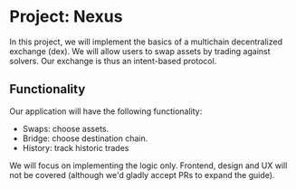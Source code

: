 # Project: Nexus

In this project, we will implement the basics of a multichain decentralized exchange (dex). We will allow users to swap assets by trading against solvers. Our exchange is thus an intent-based protocol.

## Functionality

Our application will have the following functionality:

- Swaps: choose assets.
- Bridge: choose destination chain.
- History: track historic trades

We will focus on implementing the logic only. Frontend, design and UX will not be covered (although we'd gladly accept PRs to expand the guide).